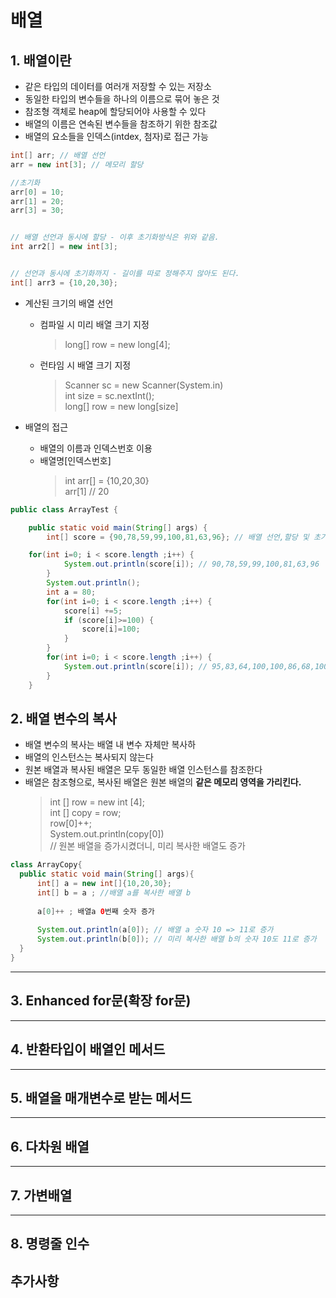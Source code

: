 # 배열
## 1. 배열이란
- 같은 타입의 데이터를 여러개 저장할 수 있는 저장소
- 동일한 타입의 변수들을 하나의 이름으로 묶어 놓은 것
- 참조형 객체로 heap에 할당되어야 사용할 수 있다
- 배열의 이름은 연속된 변수들을 참조하기 위한 참조값
- 배열의 요소들을 인덱스(intdex, 첨자)로 접근 가능

```java
int[] arr; // 배열 선언
arr = new int[3]; // 메모리 할당

//초기화
arr[0] = 10;
arr[1] = 20;
arr[3] = 30;


// 배열 선언과 동시에 할당 - 이후 초기화방식은 위와 같음.
int arr2[] = new int[3];


// 선언과 동시에 초기화까지 - 길이를 따로 정해주지 않아도 된다.
int[] arr3 = {10,20,30};
```

- 계산된 크기의 배열 선언
  - 컴파일 시 미리 배열 크기 지정
    > long[] row = new long[4];

  - 런타임 시 배열 크기 지정
    > Scanner sc = new Scanner(System.in)   
    > int size = sc.nextInt();   
    > long[] row = new long[size]

- 배열의 접근
  - 배열의 이름과 인덱스번호 이용
  - 배열명[인덱스번호]
    > int arr[] = {10,20,30}   
    > arr[1] // 20
 
```java
public class ArrayTest {

	public static void main(String[] args) {
		int[] score = {90,78,59,99,100,81,63,96}; // 배열 선언,할당 및 초기화

    for(int i=0; i < score.length ;i++) {
			System.out.println(score[i]); // 90,78,59,99,100,81,63,96
		}
		System.out.println();
		int a = 80;
		for(int i=0; i < score.length ;i++) {
			score[i] +=5;
			if (score[i]>=100) {
				score[i]=100;
			}
		}
		for(int i=0; i < score.length ;i++) {
			System.out.println(score[i]); // 95,83,64,100,100,86,68,100
		}
	}
  ```
  
  ## 2. 배열 변수의 복사
  - 배열 변수의 복사는 배열 내 변수 자체만 복사하
  - 배열의 인스턴스는 복사되지 않는다
  - 원본 배열과 복사된 배열은 모두 동일한 배열 인스턴스를 참조한다
  - 배열은 참조형으로, 복사된 배열은 원본 배열의 **같은 메모리 영역을 가리킨다.**
  	> int [] row = new int [4];   
  	> int [] copy = row;   
  	> row[0]++;   
  	> System.out.println(copy[0])   
  	> // 원본 배열을 증가시켰더니, 미리 복사한 배열도 증가
  ```java
  class ArrayCopy{
  	public static void main(String[] args){
		int[] a = new int[]{10,20,30};
		int[] b = a ; //배열 a를 복사한 배열 b
		
		a[0]++ ; 배열a 0번째 숫자 증가
		
		System.out.println(a[0]); // 배열 a 숫자 10 => 11로 증가 
		System.out.println(b[0]); // 미리 복사한 배열 b의 숫자 10도 11로 증가
	}
}
```
  
  ***
  
  ## 3. Enhanced for문(확장 for문)
  
  ***
  
  ## 4. 반환타입이 배열인 메서드
  
  ***
  
  ## 5. 배열을 매개변수로 받는 메서드
  
  ***
  
  ## 6. 다차원 배열
  
  ***
  
  ## 7. 가변배열
  
  ***
  
  ## 8. 명령줄 인수

## 추가사항
